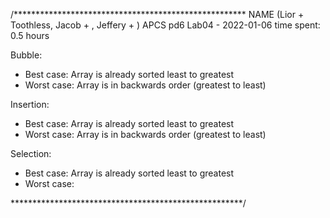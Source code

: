 /*****************************************************
NAME (Lior + Toothless, Jacob + , Jeffery + )
APCS pd6
Lab04 -
2022-01-06
time spent:  0.5 hours

Bubble:
* Best case: Array is already sorted least to greatest
* Worst case: Array is in backwards order (greatest to least)

Insertion:
* Best case: Array is already sorted least to greatest
* Worst case: Array is in backwards order (greatest to least)

Selection:
* Best case: Array is already sorted least to greatest
* Worst case:


 *****************************************************/
